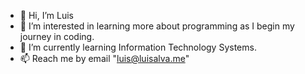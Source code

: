 - 👋 Hi, I’m Luis
- 👀 I’m interested in learning more about
  programming as I begin my journey in coding.
- 🌱 I’m currently learning Information Technology Systems.
- 📫 Reach me by email "luis@luisalva.me"


